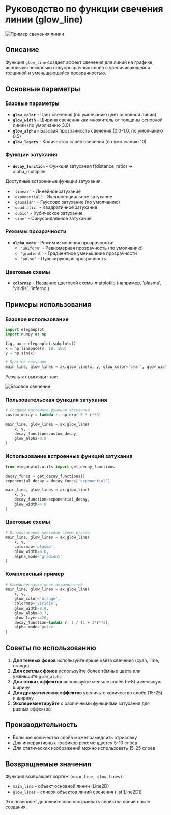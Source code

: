# Руководство по функции свечения линии (glow_line)

![Пример свечения линии](images/Glow.png)

## Описание

Функция `glow_line` создаёт эффект свечения для линий на графике, используя несколько полупрозрачных слоёв с увеличивающейся толщиной и уменьшающейся прозрачностью.

## Основные параметры

### Базовые параметры
- **`glow_color`** - Цвет свечения (по умолчанию цвет основной линии)
- **`glow_width`** - Ширина свечения как множитель от толщины основной линии (по умолчанию 3.0)
- **`glow_alpha`** - Базовая прозрачность свечения (0.0-1.0, по умолчанию 0.5)
- **`glow_layers`** - Количество слоёв свечения (по умолчанию 10)

### Функции затухания
- **`decay_function`** - Функция затухания f(distance_ratio) -> alpha_multiplier

Доступные встроенные функции затухания:
- `'linear'` - Линейное затухание
- `'exponential'` - Экспоненциальное затухание
- `'gaussian'` - Гауссово затухание (по умолчанию)
- `'quadratic'` - Квадратичное затухание
- `'cubic'` - Кубическое затухание
- `'sine'` - Синусоидальное затухание

### Режимы прозрачности
- **`alpha_mode`** - Режим изменения прозрачности:
  - `'uniform'` - Равномерная прозрачность (по умолчанию)
  - `'gradient'` - Градиентное уменьшение прозрачности
  - `'pulse'` - Пульсирующая прозрачность

### Цветовые схемы
- **`colormap`** - Название цветовой схемы matplotlib (например, 'plasma', 'viridis', 'inferno')

## Примеры использования

### Базовое использование
```python
import eleganplot
import numpy as np

fig, ax = eleganplot.subplots()
x = np.linspace(0, 10, 100)
y = np.sin(x)

# Простое свечение
main_line, glow_lines = ax.glow_line(x, y, glow_color='cyan', glow_width=5.0)
```

Результат выглядит так:

![Базовое свечение](images/Simple.png)

### Пользовательская функция затухания
```python
# Создаём кастомную функцию затухания
custom_decay = lambda r: np.exp(-5 * r**3)

main_line, glow_lines = ax.glow_line(
    x, y, 
    decay_function=custom_decay,
    glow_alpha=0.8
)
```

### Использование встроенных функций затухания
```python
from eleganplot.utils import get_decay_functions

decay_funcs = get_decay_functions()
exponential_decay = decay_funcs['exponential']

main_line, glow_lines = ax.glow_line(
    x, y,
    decay_function=exponential_decay,
    glow_width=4.0
)
```

### Цветовые схемы
```python
# Использование цветовой схемы plasma
main_line, glow_lines = ax.glow_line(
    x, y,
    colormap='plasma',
    glow_width=6.0,
    alpha_mode='gradient'
)
```

### Комплексный пример
```python
# Комбинирование всех возможностей
main_line, glow_lines = ax.glow_line(
    x, y,
    glow_color='orange',
    colormap='viridis',
    glow_width=8.0,
    glow_alpha=0.7,
    glow_layers=20,
    decay_function=lambda r: 1 / (1 + 3*r**2),
    alpha_mode='pulse'
)
```

## Советы по использованию

1. **Для тёмных фонов** используйте яркие цвета свечения (cyan, lime, orange)
2. **Для светлых фонов** используйте более тёмные цвета или уменьшите `glow_alpha`
3. **Для тонких эффектов** используйте меньше слоёв (5-8) и меньшую ширину
4. **Для драматических эффектов** увеличьте количество слоёв (15-25) и ширину
5. **Экспериментируйте** с различными функциями затухания для разных эффектов

## Производительность

- Большое количество слоёв может замедлить отрисовку
- Для интерактивных графиков рекомендуется 5-10 слоёв
- Для статических изображений можно использовать 15-25 слоёв

## Возвращаемые значения

Функция возвращает кортеж `(main_line, glow_lines)`:
- `main_line` - объект основной линии (Line2D)
- `glow_lines` - список объектов линий свечения (list[Line2D])

Это позволяет дополнительно настраивать свойства линий после создания.
